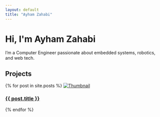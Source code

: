 ```yaml
---
layout: default
title: "Ayham Zahabi"
---
```


<div class="intro">
  <h1>Hi, I'm Ayham Zahabi</h1>
  <p>I’m a Computer Engineer passionate about embedded systems, robotics, and web tech.</p>
</div>

<h2>Projects</h2>
<div class="card-grid">
  {% for post in site.posts %}
    <a href="{{ post.url | relative_url }}" class="card">
      <img src="{{ post.thumbnail | relative_url }}" alt="Thumbnail">
      <div class="card-content">
        <h3>{{ post.title }}</h3>
      </div>
    </a>
  {% endfor %}
</div>
